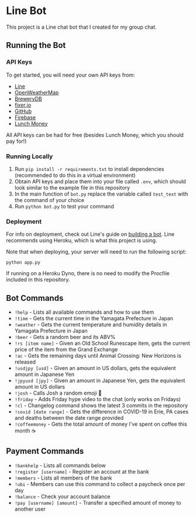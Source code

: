 # Line Bot

This project is a Line chat bot that I created for my group chat.

## Running the Bot

### API Keys

To get started, you will need your own API keys from:

- [Line](https://developers.line.biz/en/)
- [OpenWeatherMap](https://openweathermap.org/)
- [BreweryDB](https://www.brewerydb.com/)
- [fixer.io](https://fixer.io/)
- [GitHub](https://github.com/)
- [Firebase](https://firebase.google.com/)
- [Lunch Money](https://lunchmoney.app/)

All API keys can be had for free (besides Lunch Money, which you should pay for!)

### Running Locally

1. Run `pip install -r requirements.txt` to install dependencies (recommended to do this in a virtual environment)
2. Obtain API keys and place them into your file called `.env`, which should look similar to the example file in this repository
3. In the main function of `bot.py` replace the variable called `test_text` with the command of your choice
4. Run `python bot.py` to test your command

### Deployment

For info on deployment, check out Line's guide on [building a bot](https://developers.line.biz/en/docs/messaging-api/building-bot/). Line recommends using Heroku, which is what this project is using.

Note that when deploying, your server will need to run the following script:

`python app.py`

If running on a Heroku Dyno, there is no need to modify the Procfile included in this repository.

## Bot Commands

- `!help` - Lists all available commands and how to use them
- `!time` - Gets the current time in the Yamagata Prefecture in Japan
- `!weather` - Gets the current temperature and humidity details in Yamagata Prefecture in Japan
- `!beer` - Gets a random beer and its ABV%
- `!rs [item name]` - Given an Old School Runescape item, gets the current price of the item from the Grand Exchange
- `!ac` - Gets the remaining days until Animal Crossing: New Horizons is released
- `!usdjpy [usd]` - Given an amount in US dollars, gets the equivalent amount in Japanese Yen
- `!jpyusd [jpy]` - Given an amount in Japanese Yen, gets the equivalent amount in US dollars
- `!josh` - Calls Josh a random emoji 🤠
- `!friday` - Adds Friday hype video to the chat (only works on Fridays)
- `!cl` - Changelog command shows the latest 3 commits in the repository
- `!covid [date range]` - Gets the difference in COVID-19 in Erie, PA cases and deaths between the date range provided
- `!coffeemoney` - Gets the total amount of money I've spent on coffee this month ☕️

## Payment Commands

- `!bankhelp` - Lists all commands below
- `!register [username]` - Register an account at the bank
- `!members` - Lists all members of the bank
- `!ubi` - Members can use this command to collect a paycheck once per day
- `!balance` - Check your account balance
- `!pay [username] [amount]` - Transfer a specified amount of money to another user
